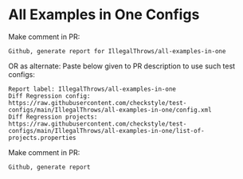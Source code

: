 # All Examples in One Configs
Make comment in PR:
```
Github, generate report for IllegalThrows/all-examples-in-one
```
OR as alternate:
Paste below given to PR description to use such test configs:
```
Report label: IllegalThrows/all-examples-in-one
Diff Regression config: https://raw.githubusercontent.com/checkstyle/test-configs/main/IllegalThrows/all-examples-in-one/config.xml
Diff Regression projects: https://raw.githubusercontent.com/checkstyle/test-configs/main/IllegalThrows/all-examples-in-one/list-of-projects.properties
```
Make comment in PR:
```
Github, generate report
```
